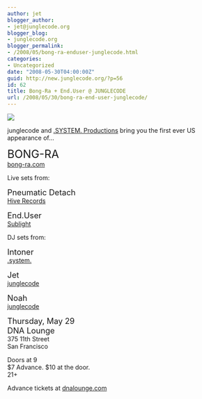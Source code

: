 ```yaml
---
author: jet
blogger_author:
- jet@junglecode.org
blogger_blog:
- junglecode.org
blogger_permalink:
- /2008/05/bong-ra-enduser-junglecode.html
categories:
- Uncategorized
date: "2008-05-30T04:00:00Z"
guid: http://new.junglecode.org/?p=56
id: 62
title: Bong-Ra + End.User @ JUNGLECODE
url: /2008/05/30/bong-ra-end-user-junglecode/
---
```


[![](http://www.junglecode.com/images/blog/bongra_back_thumb.jpg)](http://junglecode.com/images/blog/bongra_back_web.jpg)

junglecode and [.SYSTEM. Productions](http://www.myspace.com/systemproduct) bring you the first ever US appearance of…

<span style="font-size:180%">BONG-RA</span>  
[bong-ra.com](http://www.bong-ra.com/)

Live sets from:

<span style="font-size:130%">Pneumatic Detach</span>  
[Hive Records](http://www.myspace.com/pneumaticdetach)

<span style="font-size:130%">End.User</span>  
[Sublight](http://www.myspace.com/enduser)

DJ sets from:

<span style="font-size:130%">Intoner</span>  
[.system.](http://www.myspace.com/systemproduct)

<span style="font-size:130%">Jet</span>  
[junglecode](http://www.junglecode.org/)

<span style="font-size:130%">Noah</span>  
[junglecode](http://www.junglecode.org/)

<span style="font-size:130%">Thursday, May 29</span>  
<span style="font-size:130%">DNA Lounge</span>  
375 11th Street  
San Francisco

Doors at 9  
$7 Advance. $10 at the door.  
21+

Advance tickets at [dnalounge.com](http://www.dnalounge.com)